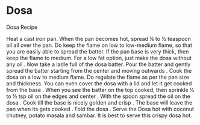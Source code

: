 # Dosa

Dosa Recipe

Heat a cast iron pan. When the pan becomes hot, spread ¼ to ½ teaspoon oil all over the pan. Do keep the flame on low to low-medium flame, so that you are easily able to spread the batter. If the pan base is very thick, then keep the flame to medium. For a low fat option, just make the dosa without any oil . Now take a ladle full of the dosa batter. Pour the batter and gently spread the batter starting from the center and moving outwards .  Cook the dosa on a low to medium flame. Do regulate the flame as per the pan size and thickness. You can even cover the dosa with a lid and let it get cooked from the base . When you see the batter on the top cooked, then sprinkle ¼ to ½ tsp oil on the edges and center . With the spoon spread the oil on the dosa . Cook till the base is nicely golden and crisp . The base will leave the pan when its gets cooked . Fold the dosa . Serve the Dosa hot with coconut chutney, potato masala and sambar. It is best to serve this crispy dosa hot.

 

